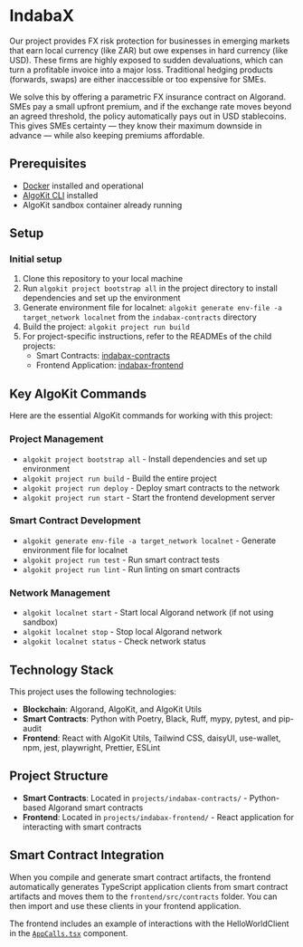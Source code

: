 # IndabaX

Our project provides FX risk protection for businesses in emerging markets that earn local currency (like ZAR) but owe expenses in hard currency (like USD). These firms are highly exposed to sudden devaluations, which can turn a profitable invoice into a major loss. Traditional hedging products (forwards, swaps) are either inaccessible or too expensive for SMEs.



We solve this by offering a parametric FX insurance contract on Algorand. SMEs pay a small upfront premium, and if the exchange rate moves beyond an agreed threshold, the policy automatically pays out in USD stablecoins. This gives SMEs certainty — they know their maximum downside in advance — while also keeping premiums affordable.

## Prerequisites

- [Docker](https://www.docker.com/) installed and operational
- [AlgoKit CLI](https://github.com/algorandfoundation/algokit-cli#install) installed
- AlgoKit sandbox container already running

## Setup

### Initial setup
1. Clone this repository to your local machine
2. Run `algokit project bootstrap all` in the project directory to install dependencies and set up the environment
3. Generate environment file for localnet: `algokit generate env-file -a target_network localnet` from the `indabax-contracts` directory
4. Build the project: `algokit project run build`
5. For project-specific instructions, refer to the READMEs of the child projects:
   - Smart Contracts: [indabax-contracts](projects/indabax-contracts/README.md)
   - Frontend Application: [indabax-frontend](projects/indabax-frontend/README.md)


## Key AlgoKit Commands

Here are the essential AlgoKit commands for working with this project:

### Project Management
- `algokit project bootstrap all` - Install dependencies and set up environment
- `algokit project run build` - Build the entire project
- `algokit project run deploy` - Deploy smart contracts to the network
- `algokit project run start` - Start the frontend development server

### Smart Contract Development
- `algokit generate env-file -a target_network localnet` - Generate environment file for localnet
- `algokit project run test` - Run smart contract tests
- `algokit project run lint` - Run linting on smart contracts

### Network Management
- `algokit localnet start` - Start local Algorand network (if not using sandbox)
- `algokit localnet stop` - Stop local Algorand network
- `algokit localnet status` - Check network status

## Technology Stack

This project uses the following technologies:

- **Blockchain**: Algorand, AlgoKit, and AlgoKit Utils
- **Smart Contracts**: Python with Poetry, Black, Ruff, mypy, pytest, and pip-audit
- **Frontend**: React with AlgoKit Utils, Tailwind CSS, daisyUI, use-wallet, npm, jest, playwright, Prettier, ESLint

## Project Structure

- **Smart Contracts**: Located in `projects/indabax-contracts/` - Python-based Algorand smart contracts
- **Frontend**: Located in `projects/indabax-frontend/` - React application for interacting with smart contracts

## Smart Contract Integration

When you compile and generate smart contract artifacts, the frontend automatically generates TypeScript application clients from smart contract artifacts and moves them to the `frontend/src/contracts` folder. You can then import and use these clients in your frontend application.

The frontend includes an example of interactions with the HelloWorldClient in the [`AppCalls.tsx`](projects/indabax-frontend/src/components/AppCalls.tsx) component.
